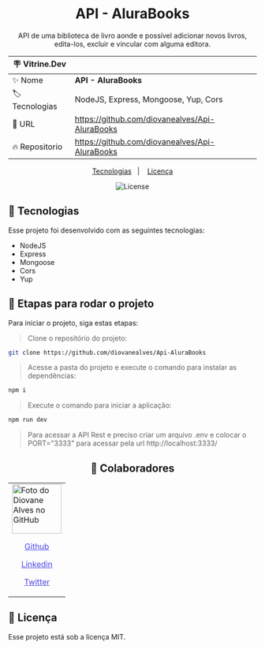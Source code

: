 <h1 align="center"> API - AluraBooks </h1>

<p align="center">API de uma biblioteca de livro aonde e possível adicionar novos livros, edita-los, excluir e vincular com alguma editora.</p>

| :placard: Vitrine.Dev |                                                        |
| --------------------- | ------------------------------------------------------ |
| :sparkles: Nome       | **API - AluraBooks**                                   |
| :label: Tecnologias   | NodeJS, Express, Mongoose, Yup, Cors                   |
| :rocket: URL          | https://github.com/diovanealves/Api-AluraBooks         |
| :fire: Repositorio    | https://github.com/diovanealves/Api-AluraBooks         |

<p align="center">
  <a href="#-tecnologias">Tecnologias</a>&nbsp;&nbsp;&nbsp;|&nbsp;&nbsp;&nbsp;
  <a href="#memo-licença">Licença</a>
</p>

<p align="center">
  <img alt="License" src="https://img.shields.io/static/v1?label=license&message=MIT&color=49AA26&labelColor=000000">
</p>

## 🚀 Tecnologias

Esse projeto foi desenvolvido com as seguintes tecnologias:

- NodeJS
- Express
- Mongoose
- Cors
- Yup

## 🚀 Etapas para rodar o projeto

Para iniciar o projeto, siga estas etapas:

> Clone o repositório do projeto:
```bash
git clone https://github.com/diovanealves/Api-AluraBooks
```

> Acesse a pasta do projeto e execute o comando para instalar as dependências:
```bash
npm i
```

> Execute o comando para iniciar a aplicação:
```bash
npm run dev
```

> Para acessar a API Rest e preciso criar um arquivo .env e colocar o PORT="3333" para acessar pela url http://localhost:3333/

<h2 align="center">🤝 Colaboradores</h2>
<table>
  <tr>
    <td>
        <img src="https://avatars.githubusercontent.com/u/87160050?v=4" width="100px;" alt="Foto do Diovane Alves no GitHub"/>
            <a href="https://github.com/diovanealves" style="color:#4f46e5" align="center">
                <p>Github</p>
            </a>
            <a href="https://www.linkedin.com/in/diovane-alves-de-oliveira-5320a0217/" style="color:#4f46e5" align="center">
                <p>Linkedin</p>
            </a>
            <a href="https://twitter.com/deluxyfps" style="color:#4f46e5" align="center">
                <p>Twitter</p>
            </a>
    </td>
  </tr>
</table>

## 📝 Licença

Esse projeto está sob a licença MIT.
